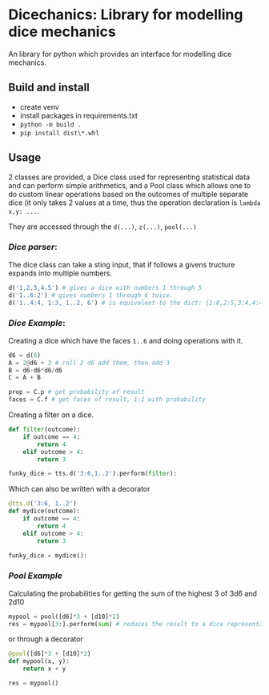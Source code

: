 # Dicechanics: Library for modelling dice mechanics
An library for python which provides an interface for modelling dice mechanics.  
## Build and install
- create venv
- install packages in requirements.txt
- `python -m build .`
- `pip install dist\*.whl`
## Usage
2 classes are provided, a Dice class used for representing statistical data and can perform simple arithmetics, and a Pool class which allows one to do custom linear operations based on the outcomes of multiple separate dice (it only takes 2 values at a time, thus the operation declaration is `lambda x,y: ...`.

They are accessed through the `d(...)`, `z(...)`, `pool(...)` 

### *Dice parser*:
The dice class can take a sting input, that if follows a givens tructure expands into multiple numbers.
```python
d('1,2,3,4,5') # gives a dice with numbers 1 through 5
d('1..6:2') # gives numbers 1 through 6 twice.
d('1..4:4, 1:3, 1..2, 6') # is equivalent to the dict: {1:8,2:5,3:4,4:4,6:1}
```

### *Dice Example*:
Creating a dice which have the faces `1..6` and doing operations with it.
```python
d6 = d(6)
A = 2@d6 + 3 # roll 2 d6 add them, then add 3
B = d6-d6*d6/d6
C = A + B

prop = C.p # get probability of result
faces = C.f # get faces of result, 1:1 with probability
```
Creating a filter on a dice.
```python
def filter(outcome):
    if outcome == 4:
        return 4
    elif outcome > 4:
        return 3

funky_dice = tts.d('3:6,1..2').perform(filter):
```
Which can also be written with a decorator
```python
@tts.d('3:6, 1..2')
def mydice(outcome):
    if outcome == 4:
        return 4
    elif outcome > 4:
        return 3

funky_dice = mydice():
```

### *Pool Example*
Calculating the probabilities for getting the sum of the highest 3 of 3d6 and 2d10
```python
mypool = pool([d6]*3 + [d10]*2)
res = mypool[3:].perform(sum) # reduces the result to a dice representation
```
or through a decorator
```python
@pool([d6]*3 + [d10]*2)
def mypool(x, y):
    return x + y

res = mypool()
```

